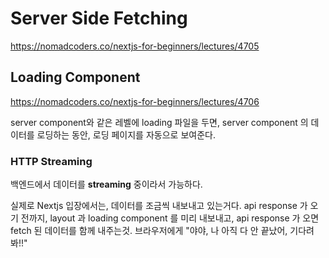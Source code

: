 # Server Side Fetching
https://nomadcoders.co/nextjs-for-beginners/lectures/4705

## Loading Component
https://nomadcoders.co/nextjs-for-beginners/lectures/4706

server component와 같은 레벨에 loading 파일을 두면, server component 의 데이터를 로딩하는 동안, 로딩 페이지를 자동으로 보여준다.

### HTTP Streaming
백엔드에서 데이터를 **streaming** 중이라서 가능하다.

실제로 Nextjs 입장에서는, 데이터를 조금씩 내보내고 있는거다. api response 가 오기 전까지, layout 과 loading component 를 미리 내보내고, api response 가 오면 fetch 된 데이터를 함께 내주는것.
브라우저에게 "야야, 나 아직 다 안 끝났어, 기다려봐!!"
